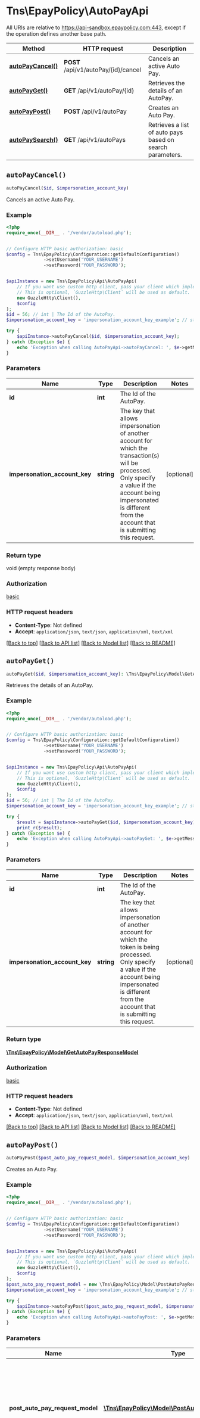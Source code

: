 # Tns\EpayPolicy\AutoPayApi

All URIs are relative to https://api-sandbox.epaypolicy.com:443, except if the operation defines another base path.

| Method | HTTP request | Description |
| ------------- | ------------- | ------------- |
| [**autoPayCancel()**](AutoPayApi.md#autoPayCancel) | **POST** /api/v1/autoPay/{id}/cancel | Cancels an active Auto Pay. |
| [**autoPayGet()**](AutoPayApi.md#autoPayGet) | **GET** /api/v1/autoPay/{id} | Retrieves the details of an AutoPay. |
| [**autoPayPost()**](AutoPayApi.md#autoPayPost) | **POST** /api/v1/autoPay | Creates an Auto Pay. |
| [**autoPaySearch()**](AutoPayApi.md#autoPaySearch) | **GET** /api/v1/autoPays | Retrieves a list of auto pays based on search parameters. |


## `autoPayCancel()`

```php
autoPayCancel($id, $impersonation_account_key)
```

Cancels an active Auto Pay.

### Example

```php
<?php
require_once(__DIR__ . '/vendor/autoload.php');


// Configure HTTP basic authorization: basic
$config = Tns\EpayPolicy\Configuration::getDefaultConfiguration()
              ->setUsername('YOUR_USERNAME')
              ->setPassword('YOUR_PASSWORD');


$apiInstance = new Tns\EpayPolicy\Api\AutoPayApi(
    // If you want use custom http client, pass your client which implements `GuzzleHttp\ClientInterface`.
    // This is optional, `GuzzleHttp\Client` will be used as default.
    new GuzzleHttp\Client(),
    $config
);
$id = 56; // int | The Id of the AutoPay.
$impersonation_account_key = 'impersonation_account_key_example'; // string | The key that allows impersonation of another account for which the transaction(s) will be processed. Only specify a value if the account being impersonated is different from the account that is submitting this request.

try {
    $apiInstance->autoPayCancel($id, $impersonation_account_key);
} catch (Exception $e) {
    echo 'Exception when calling AutoPayApi->autoPayCancel: ', $e->getMessage(), PHP_EOL;
}
```

### Parameters

| Name | Type | Description  | Notes |
| ------------- | ------------- | ------------- | ------------- |
| **id** | **int**| The Id of the AutoPay. | |
| **impersonation_account_key** | **string**| The key that allows impersonation of another account for which the transaction(s) will be processed. Only specify a value if the account being impersonated is different from the account that is submitting this request. | [optional] |

### Return type

void (empty response body)

### Authorization

[basic](../../README.md#basic)

### HTTP request headers

- **Content-Type**: Not defined
- **Accept**: `application/json`, `text/json`, `application/xml`, `text/xml`

[[Back to top]](#) [[Back to API list]](../../README.md#endpoints)
[[Back to Model list]](../../README.md#models)
[[Back to README]](../../README.md)

## `autoPayGet()`

```php
autoPayGet($id, $impersonation_account_key): \Tns\EpayPolicy\Model\GetAutoPayResponseModel
```

Retrieves the details of an AutoPay.

### Example

```php
<?php
require_once(__DIR__ . '/vendor/autoload.php');


// Configure HTTP basic authorization: basic
$config = Tns\EpayPolicy\Configuration::getDefaultConfiguration()
              ->setUsername('YOUR_USERNAME')
              ->setPassword('YOUR_PASSWORD');


$apiInstance = new Tns\EpayPolicy\Api\AutoPayApi(
    // If you want use custom http client, pass your client which implements `GuzzleHttp\ClientInterface`.
    // This is optional, `GuzzleHttp\Client` will be used as default.
    new GuzzleHttp\Client(),
    $config
);
$id = 56; // int | The Id of the AutoPay.
$impersonation_account_key = 'impersonation_account_key_example'; // string | The key that allows impersonation of another account for which the token is being processed. Only specify a value if the account being impersonated is different from the account that is submitting this request.

try {
    $result = $apiInstance->autoPayGet($id, $impersonation_account_key);
    print_r($result);
} catch (Exception $e) {
    echo 'Exception when calling AutoPayApi->autoPayGet: ', $e->getMessage(), PHP_EOL;
}
```

### Parameters

| Name | Type | Description  | Notes |
| ------------- | ------------- | ------------- | ------------- |
| **id** | **int**| The Id of the AutoPay. | |
| **impersonation_account_key** | **string**| The key that allows impersonation of another account for which the token is being processed. Only specify a value if the account being impersonated is different from the account that is submitting this request. | [optional] |

### Return type

[**\Tns\EpayPolicy\Model\GetAutoPayResponseModel**](../Model/GetAutoPayResponseModel.md)

### Authorization

[basic](../../README.md#basic)

### HTTP request headers

- **Content-Type**: Not defined
- **Accept**: `application/json`, `text/json`, `application/xml`, `text/xml`

[[Back to top]](#) [[Back to API list]](../../README.md#endpoints)
[[Back to Model list]](../../README.md#models)
[[Back to README]](../../README.md)

## `autoPayPost()`

```php
autoPayPost($post_auto_pay_request_model, $impersonation_account_key)
```

Creates an Auto Pay.

### Example

```php
<?php
require_once(__DIR__ . '/vendor/autoload.php');


// Configure HTTP basic authorization: basic
$config = Tns\EpayPolicy\Configuration::getDefaultConfiguration()
              ->setUsername('YOUR_USERNAME')
              ->setPassword('YOUR_PASSWORD');


$apiInstance = new Tns\EpayPolicy\Api\AutoPayApi(
    // If you want use custom http client, pass your client which implements `GuzzleHttp\ClientInterface`.
    // This is optional, `GuzzleHttp\Client` will be used as default.
    new GuzzleHttp\Client(),
    $config
);
$post_auto_pay_request_model = new \Tns\EpayPolicy\Model\PostAutoPayRequestModel(); // \Tns\EpayPolicy\Model\PostAutoPayRequestModel | Contains the parameters for the auto pay. In the response, the Id of the created auto pay is the last part of the URI in the location header attribute.
$impersonation_account_key = 'impersonation_account_key_example'; // string | The key that allows impersonation of another account for which the transaction(s) will be processed. Only specify a value if the account being impersonated is different from the account that is submitting this request.

try {
    $apiInstance->autoPayPost($post_auto_pay_request_model, $impersonation_account_key);
} catch (Exception $e) {
    echo 'Exception when calling AutoPayApi->autoPayPost: ', $e->getMessage(), PHP_EOL;
}
```

### Parameters

| Name | Type | Description  | Notes |
| ------------- | ------------- | ------------- | ------------- |
| **post_auto_pay_request_model** | [**\Tns\EpayPolicy\Model\PostAutoPayRequestModel**](../Model/PostAutoPayRequestModel.md)| Contains the parameters for the auto pay. In the response, the Id of the created auto pay is the last part of the URI in the location header attribute. | |
| **impersonation_account_key** | **string**| The key that allows impersonation of another account for which the transaction(s) will be processed. Only specify a value if the account being impersonated is different from the account that is submitting this request. | [optional] |

### Return type

void (empty response body)

### Authorization

[basic](../../README.md#basic)

### HTTP request headers

- **Content-Type**: `application/json`, `text/json`, `application/xml`, `text/xml`, `application/x-www-form-urlencoded`
- **Accept**: `application/json`, `text/json`, `application/xml`, `text/xml`

[[Back to top]](#) [[Back to API list]](../../README.md#endpoints)
[[Back to Model list]](../../README.md#models)
[[Back to README]](../../README.md)

## `autoPaySearch()`

```php
autoPaySearch($create_date_start, $create_date_end, $cancel_date_start, $cancel_date_end, $page, $page_size, $impersonation_account_key): \Tns\EpayPolicy\Model\GetAutoPaysResponseModel
```

Retrieves a list of auto pays based on search parameters.

### Example

```php
<?php
require_once(__DIR__ . '/vendor/autoload.php');


// Configure HTTP basic authorization: basic
$config = Tns\EpayPolicy\Configuration::getDefaultConfiguration()
              ->setUsername('YOUR_USERNAME')
              ->setPassword('YOUR_PASSWORD');


$apiInstance = new Tns\EpayPolicy\Api\AutoPayApi(
    // If you want use custom http client, pass your client which implements `GuzzleHttp\ClientInterface`.
    // This is optional, `GuzzleHttp\Client` will be used as default.
    new GuzzleHttp\Client(),
    $config
);
$create_date_start = new \DateTime("2013-10-20T19:20:30+01:00"); // \DateTime | When filtering by create date, the earliest permitted date. Default is 30 days ago.
$create_date_end = new \DateTime("2013-10-20T19:20:30+01:00"); // \DateTime | When filtering by create date, the latest permitted date. Default is now.
$cancel_date_start = new \DateTime("2013-10-20T19:20:30+01:00"); // \DateTime | When filtering by cancel date, the earliest permitted date. Default is 30 days ago.
$cancel_date_end = new \DateTime("2013-10-20T19:20:30+01:00"); // \DateTime | When filtering by cancel date, the latest permitted date. Default is now.
$page = 56; // int | The page of results to return. Default is 1.
$page_size = 'page_size_example'; // string | The size of each page. Default is 25, Maximum is 50.
$impersonation_account_key = 'impersonation_account_key_example'; // string | The key that allows impersonation of another account for which the token is being processed. Only specify a value if the account being impersonated is different from the account that is submitting this request.

try {
    $result = $apiInstance->autoPaySearch($create_date_start, $create_date_end, $cancel_date_start, $cancel_date_end, $page, $page_size, $impersonation_account_key);
    print_r($result);
} catch (Exception $e) {
    echo 'Exception when calling AutoPayApi->autoPaySearch: ', $e->getMessage(), PHP_EOL;
}
```

### Parameters

| Name | Type | Description  | Notes |
| ------------- | ------------- | ------------- | ------------- |
| **create_date_start** | **\DateTime**| When filtering by create date, the earliest permitted date. Default is 30 days ago. | [optional] |
| **create_date_end** | **\DateTime**| When filtering by create date, the latest permitted date. Default is now. | [optional] |
| **cancel_date_start** | **\DateTime**| When filtering by cancel date, the earliest permitted date. Default is 30 days ago. | [optional] |
| **cancel_date_end** | **\DateTime**| When filtering by cancel date, the latest permitted date. Default is now. | [optional] |
| **page** | **int**| The page of results to return. Default is 1. | [optional] |
| **page_size** | **string**| The size of each page. Default is 25, Maximum is 50. | [optional] |
| **impersonation_account_key** | **string**| The key that allows impersonation of another account for which the token is being processed. Only specify a value if the account being impersonated is different from the account that is submitting this request. | [optional] |

### Return type

[**\Tns\EpayPolicy\Model\GetAutoPaysResponseModel**](../Model/GetAutoPaysResponseModel.md)

### Authorization

[basic](../../README.md#basic)

### HTTP request headers

- **Content-Type**: Not defined
- **Accept**: `application/json`, `text/json`, `application/xml`, `text/xml`

[[Back to top]](#) [[Back to API list]](../../README.md#endpoints)
[[Back to Model list]](../../README.md#models)
[[Back to README]](../../README.md)
